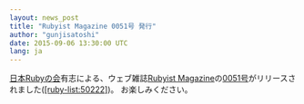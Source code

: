 ```yaml
---
layout: news_post
title: "Rubyist Magazine 0051号 発行"
author: "gunjisatoshi"
date: 2015-09-06 13:30:00 UTC
lang: ja
---
```


[日本Rubyの会][1]有志による、ウェブ雑誌[Rubyist Magazine][2]の[0051号][3]がリリースされました([\[ruby-list:50222\]][4])。 お楽しみください。


[1]: http://ruby-no-kai.org
[2]: http://magazine.rubyist.net/
[3]: http://magazine.rubyist.net/?0051
[4]: http://blade.nagaokaut.ac.jp/cgi-bin/scat.rb/ruby/ruby-list/50222

